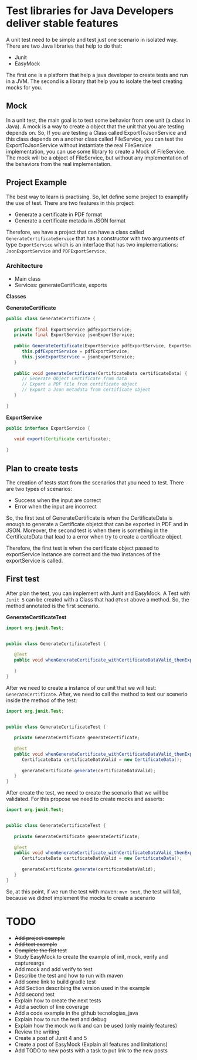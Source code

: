 # Test libraries for Java Developers deliver stable features

A unit test need to be simple and test just one scenario in isolated way. There are two Java libraries that help to do
that:

* Junit
* EasyMock

The first one is a platform that help a java developer to create tests and run in a JVM. The second is a library that
help you to isolate the test creating mocks for you.

## Mock

In a unit test, the main goal is to test some behavior from one unit (a class in Java). A mock is a way to create a
object that the unit that you are testing depends on. So, If you are testing a Class called ExportToJsonService and this
class depends on a another class called FileService, you can test the ExportToJsonService without instantiate the real
FileService implementation, you can use some library to create a Mock of FileService. The mock will be a object of
FileService, but without any implementation of the behaviors from the real implementation.

## Project Example

The best way to learn is practising. So, let define some project to examplify the use of test. There are two features in
this project:

- Generate a certificate in PDF format
- Generate a certificate metada in JSON format

Therefore, we have a project that can have a class called `GenerateCertificateService` that has a constructor with two
arguments of type `ExportService` which is an interface that has two implementations: `JsonExportService`
and `PDFExportService`.

### Architecture

- Main class
- Services: generateCertificate, exports

**Classes**

**GenerateCertificate**

```java
public class GenerateCertificate {
   
   private final ExportService pdfExportService;
   private final ExportService jsonExportService;
   
   public GenerateCertificate(ExportService pdfExportService, ExportService jsonExportService) {
      this.pdfExportService = pdfExportService;
      this.jsonExportService = jsonExportService;
   }
   
   public void generateCertificate(CertificateData certificateData) {
      // Generate Object Certificate from data
      // Export a PDF file from certificate object
      // Export a Json metadata from certificate object
   }
   
}
```

**ExportService**

```java
public interface ExportService {
   
   void export(Certificate certificate);
   
}
```

## Plan to create tests

The creation of tests start from the scenarios that you need to test. There are two types of scenarios:

- Success when the input are correct
- Error when the input are incorrect

So, the first test of GenerateCertificate is when the CertificateData is enough to generate a Certificate objetct that
can be exported in PDF and in JSON. Moreover, the second test is when there is something in the CertificateData that
lead to a error when try to create a certificate object.

Therefore, the first test is when the certificate object passed to exportService instance are correct and the two
instances of the exportService is called.

## First test

After plan the test, you can implement with Junit and EasyMock. A Test with `Junit 5` can be created with a Class that
had `@Test` above a method. So, the method annotated is the first scenario.

**GenerateCertificateTest**

```java
import org.junit.Test;


public class GenerateCertificateTest {
   
   @Test
   public void whenGenerateCertificate_withCertificateDataValid_thenExportCertificate() {
      
   }
} 
```

After we need to create a instance of our unit that we will test: `GenerateCertificate`. After, we need to call the method to test our scenerio inside the method of the test:
```java
import org.junit.Test;


public class GenerateCertificateTest {
   
   private GenerateCertificate generateCertificate;
   
   @Test
   public void whenGenerateCertificate_withCertificateDataValid_thenExportCertificate() {
      CertificateData certificateDataValid = new CertificateData();
      
      generateCertificate.generate(certificateDataValid);
   }
} 
```

After create the test, we need to create the scenario that we will be validated. For this propose we need to create mocks and asserts:
```java
import org.junit.Test;


public class GenerateCertificateTest {
   
   private GenerateCertificate generateCertificate;
   
   @Test
   public void whenGenerateCertificate_withCertificateDataValid_thenExportCertificate() {
      CertificateData certificateDataValid = new CertificateData();
      
      generateCertificate.generate(certificateDataValid);
   }
} 
```

So, at this point, if we run the test with maven: `mvn test`, the test will fail, because we didnot implement the mocks to create a scenario


# TODO

* ~~Add project example~~
* ~~Add test example~~
* ~~Complete the fist test~~
* Study EasyMock to create the example of init, mock, verify and captureargs
* Add mock and add verify to test
* Describe the test and how to run with maven
* Add some link to build gradle test
* Add Section describing the version used in the example
* Add second test
* Explain how to create the next tests
* Add a section of line coverage
* Add a code example in the github tecnologias_java
* Explain how to run the test and debug
* Explain how the mock work and can be used (only mainly features)
* Review the writing
* Create a post of Junit 4 and 5
* Create a post of EasyMock (Explain all features and limitations)
* Add TODO to new posts with a task to put link to the new posts 
